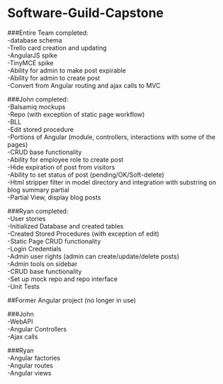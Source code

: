 # Software-Guild-Capstone  
###Entire Team completed:  
-database schema  
-Trello card creation and updating  
-AngularJS spike  
-TinyMCE spike  
-Ability for admin to make post expirable  
-Ability for admin to create post  
-Convert from Angular routing and ajax calls to MVC  

###John completed:  
-Balsamiq mockups  
-Repo (with exception of static page workflow)  
-BLL  
-Edit stored procedure  
-Portions of Angular (module, controllers, interactions with some of the pages)  
-CRUD base functionality  
-Ability for employee role to create post  
-Hide expiration of post from visitors  
-Ability to set status of post (pending/OK/Soft-delete)  
-Html stripper filter in model directory and integration with substring on blog summary partial  
-Partial View, display blog posts  
  

###Ryan completed:  
-User stories  
-Initialized Database and created tables  
-Created Stored Procedures (with exception of edit)  
-Static Page CRUD functionality  
-Login Credentials  
-Admin user rights (admin can create/update/delete posts)  
-Admin tools on sidebar  
-CRUD base functionality  
-Set up mock repo and repo interface  
-Unit Tests  

##Former Angular project (no longer in use)  

###John  
-WebAPI  
-Angular Controllers  
-Ajax calls  

###Ryan  
-Angular factories  
-Angular routes  
-Angular views  
